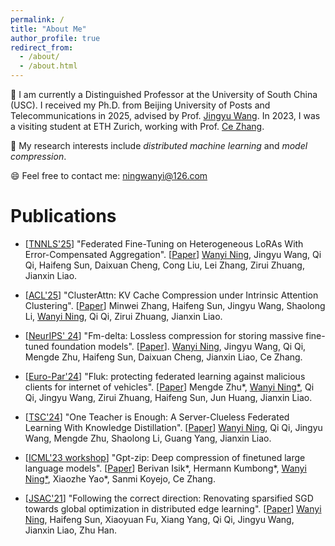 ```yaml
---
permalink: /
title: "About Me"
author_profile: true
redirect_from: 
  - /about/
  - /about.html
---
```


👩 I am currently a Distinguished Professor at the University of South China (USC). I received my Ph.D. from Beijing University of Posts and Telecommunications in 2025, advised by Prof. [Jingyu Wang](https://scholar.google.com/citations?hl=en&user=H441DjwAAAAJ&view_op=list_works). In 2023, I was a visiting student at ETH Zurich, working with Prof. [Ce Zhang](https://scholar.google.com/citations?user=GkXqbmMAAAAJ&hl=zh-CN&oi=ao).

📖 My research interests include *distributed machine learning* and *model compression*. 

😄 Feel free to contact me: ningwanyi@126.com


Publications
======

- [[TNNLS'25](https://ieeexplore.ieee.org/xpl/RecentIssue.jsp?punumber=5962385)] "Federated Fine-Tuning on Heterogeneous LoRAs With Error-Compensated Aggregation". [[Paper](https://ieeexplore.ieee.org/abstract/document/11083124)]
<u>Wanyi Ning</u>, Jingyu Wang, Qi Qi, Haifeng Sun, Daixuan Cheng, Cong Liu, Lei Zhang, Zirui Zhuang, Jianxin Liao. 

- [[ACL'25](https://2025.aclweb.org/)] "ClusterAttn: KV Cache Compression under Intrinsic Attention Clustering". [[Paper](https://aclanthology.org/2025.acl-long.703.pdf)] Minwei Zhang, Haifeng Sun, Jingyu Wang, Shaolong Li, <u>Wanyi Ning</u>, Qi Qi, Zirui Zhuang, Jianxin Liao.

- [[NeurIPS' 24](https://neurips.cc/Conferences/2024)] "Fm-delta: Lossless compression for storing massive fine-tuned foundation models". [[Paper](https://proceedings.neurips.cc/paper_files/paper/2024/file/7b75a7339dfb256ee4b4bec028a6890b-Paper-Conference.pdf)]. <u>Wanyi Ning</u>, Jingyu Wang, Qi Qi, Mengde Zhu, Haifeng Sun, Daixuan Cheng, Jianxin Liao, Ce Zhang.

- [[Euro-Par'24](https://2024.euro-par.org/)] "Fluk: protecting federated learning against malicious clients for internet of vehicles". [[Paper](https://link.springer.com/chapter/10.1007/978-3-031-69766-1_31)] Mengde Zhu\*, <u>Wanyi Ning*</u>, Qi Qi, Jingyu Wang, Zirui Zhuang, Haifeng Sun, Jun Huang, Jianxin Liao.

- [[TSC'24](https://ieeexplore.ieee.org/xpl/RecentIssue.jsp?punumber=4629386)] "One Teacher is Enough: A Server-Clueless Federated Learning With Knowledge Distillation". [[Paper](https://ieeexplore.ieee.org/abstract/document/10556806)] <u>Wanyi Ning</u>, Qi Qi, Jingyu Wang, Mengde Zhu, Shaolong Li, Guang Yang, Jianxin Liao.

- [[ICML'23 workshop](https://openreview.net/group?id=ICML.cc/2023/Workshop/ES-FoMO#tab-your-consoles)] "Gpt-zip: Deep compression of finetuned large language models". [[Paper](https://openreview.net/pdf?id=hO0c2tG2xL)] Berivan Isik\*, Hermann Kumbong\*, <u>Wanyi Ning*</u>, Xiaozhe Yao\*, Sanmi Koyejo, Ce Zhang. 

- [[JSAC'21](https://ieeexplore.ieee.org/xpl/RecentIssue.jsp?punumber=49)] "Following the correct direction: Renovating sparsified SGD towards global optimization in distributed edge learning". [[Paper](https://ieeexplore.ieee.org/abstract/document/9562562)] <u>Wanyi Ning</u>, Haifeng Sun, Xiaoyuan Fu, Xiang Yang, Qi Qi, Jingyu Wang, Jianxin Liao, Zhu Han.

